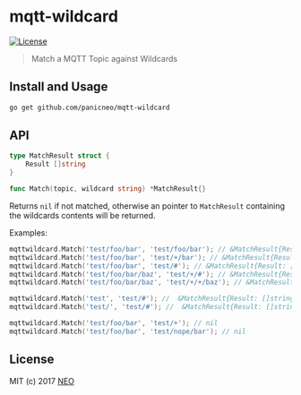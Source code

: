 # mqtt-wildcard

[![License][mit-badge]][mit-url]

> Match a MQTT Topic against Wildcards

## Install and Usage

``` bash
go get github.com/panicneo/mqtt-wildcard
```

## API

``` go
type MatchResult struct {
    Result []string
}

func Match(topic, wildcard string) *MatchResult{}
```

Returns `nil` if not matched, otherwise an pointer to `MatchResult` containing the wildcards contents will be returned.

Examples:

``` go
mqttwildcard.Match('test/foo/bar', 'test/foo/bar'); // &MatchResult{Result: []string{}}
mqttwildcard.Match('test/foo/bar', 'test/+/bar'); // &MatchResult{Result: []string{"foo"}}
mqttwildcard.Match('test/foo/bar', 'test/#'); // &MatchResult{Result: []string{"foo/bar"}}]
mqttwildcard.Match('test/foo/bar/baz', 'test/+/#'); // &MatchResult{Result: []string{"foo", "bar/baz"}}]
mqttwildcard.Match('test/foo/bar/baz', 'test/+/+/baz'); // &MatchResult{Result: []string{"foo", "bar"}}]

mqttwildcard.Match('test', 'test/#'); //  &MatchResult{Result: []string{}]
mqttwildcard.Match('test/', 'test/#'); //  &MatchResult{Result: []string{""}]

mqttwildcard.Match('test/foo/bar', 'test/+'); // nil
mqttwildcard.Match('test/foo/bar', 'test/nope/bar'); // nil
```

## License

MIT (c) 2017 [NEO](https://github.com/panicneo)

[mit-badge]: https://img.shields.io/badge/License-MIT-blue.svg?style=flat
[mit-url]: LICENSE
